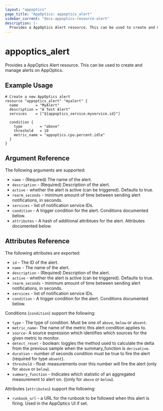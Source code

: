 ```yaml
---
layout: "appoptics"
page_title: "AppOptics: appoptics_alert"
sidebar_current: "docs-appoptics-resource-alert"
description: |-
  Provides a AppOptics Alert resource. This can be used to create and manage alerts on AppOptics.
---
```


# appoptics\_alert

Provides a AppOptics Alert resource. This can be used to
create and manage alerts on AppOptics.

## Example Usage

```hcl
# Create a new AppOptics alert
resource "appoptics_alert" "myalert" {
  name        = "MyAlert"
  description = "A Test Alert"
  services    = ["${appoptics_service.myservice.id}"]

  condition {
    type        = "above"
    threshold   = 10
    metric_name = "appoptics.cpu.percent.idle"
  }
}
```

## Argument Reference

The following arguments are supported:

* `name` - (Required) The name of the alert.
* `description` - (Required) Description of the alert.
* `active` - whether the alert is active (can be triggered). Defaults to true.
* `rearm_seconds` - minimum amount of time between sending alert notifications, in seconds.
* `services` - list of notification service IDs.
* `condition` - A trigger condition for the alert. Conditions documented below.
* `attributes` - A hash of additional attribtues for the alert. Attributes documented below.

## Attributes Reference

The following attributes are exported:

* `id` - The ID of the alert.
* `name` - The name of the alert.
* `description` - (Required) Description of the alert.
* `active` - whether the alert is active (can be triggered). Defaults to true.
* `rearm_seconds` - minimum amount of time between sending alert notifications, in seconds.
* `services` - list of notification service IDs.
* `condition` - A trigger condition for the alert. Conditions documented below.

Conditions (`condition`) support the following:

* `type` - The type of condition. Must be one of `above`, `below` or `absent`.
* `metric_name`- The name of the metric this alert condition applies to.
* `source`- A source expression which identifies which sources for the given metric to monitor.
* `detect_reset` - boolean: toggles the method used to calculate the delta from the previous sample when the summary_function is `derivative`.
* `duration` - number of seconds condition must be true to fire the alert (required for type `absent`).
* `threshold` - float: measurements over this number will fire the alert (only for `above` or `below`).
* `summary_function` - Indicates which statistic of an aggregated measurement to alert on. ((only for `above` or `below`).

Attributes (`attributes`) support the following:

* `runbook_url` - a URL for the runbook to be followed when this alert is firing. Used in the AppOptics UI if set.
